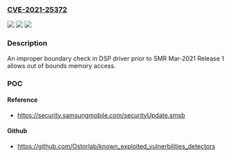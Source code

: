 ### [CVE-2021-25372](https://cve.mitre.org/cgi-bin/cvename.cgi?name=CVE-2021-25372)
![](https://img.shields.io/static/v1?label=Product&message=Samsung%20Mobile%20Devices&color=blue)
![](https://img.shields.io/static/v1?label=Version&message=Q(10.0)%2C%20R(11.0)%20devices%20with%20exynos980%2C%20exynos2100%2C%20exynos9830%3C%20SMR%20Mar-2021%20Release%201%20&color=brighgreen)
![](https://img.shields.io/static/v1?label=Vulnerability&message=CVE-703%3A%20Improper%20Check%20or%20Handling%20of%20Exceptional%20Conditions&color=brighgreen)

### Description

An improper boundary check in DSP driver prior to SMR Mar-2021 Release 1 allows out of bounds memory access.

### POC

#### Reference
- https://security.samsungmobile.com/securityUpdate.smsb

#### Github
- https://github.com/Ostorlab/known_exploited_vulnerbilities_detectors

